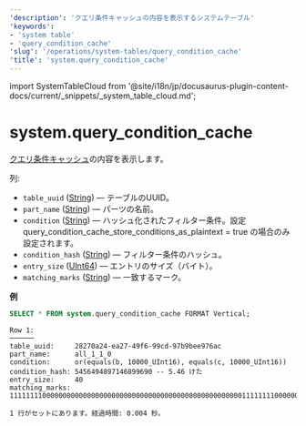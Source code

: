 ```yaml
---
'description': 'クエリ条件キャッシュの内容を表示するシステムテーブル'
'keywords':
- 'system table'
- 'query_condition_cache'
'slug': '/operations/system-tables/query_condition_cache'
'title': 'system.query_condition_cache'
---
```


import SystemTableCloud from '@site/i18n/jp/docusaurus-plugin-content-docs/current/_snippets/_system_table_cloud.md';


# system.query_condition_cache

<SystemTableCloud/>

[クエリ条件キャッシュ](../query-condition-cache.md)の内容を表示します。

列:

- `table_uuid` ([String](../../sql-reference/data-types/string.md)) — テーブルのUUID。
- `part_name` ([String](../../sql-reference/data-types/string.md)) — パーツの名前。
- `condition` ([String](/sql-reference/data-types/string.md)) — ハッシュ化されたフィルター条件。設定 query_condition_cache_store_conditions_as_plaintext = true の場合のみ設定されます。
- `condition_hash` ([String](/sql-reference/data-types/string.md)) — フィルター条件のハッシュ。
- `entry_size` ([UInt64](../../sql-reference/data-types/int-uint.md)) — エントリのサイズ（バイト）。
- `matching_marks` ([String](../../sql-reference/data-types/string.md)) — 一致するマーク。

**例**

``` sql
SELECT * FROM system.query_condition_cache FORMAT Vertical;
```

``` text
Row 1:
──────
table_uuid:     28270a24-ea27-49f6-99cd-97b9bee976ac
part_name:      all_1_1_0
condition:      or(equals(b, 10000_UInt16), equals(c, 10000_UInt16))
condition_hash: 5456494897146899690 -- 5.46 けた
entry_size:     40
matching_marks: 111111110000000000000000000000000000000000000000000000000111111110000000000000000

1 行がセットにあります。経過時間: 0.004 秒。
```
